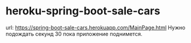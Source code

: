 # heroku-spring-boot-sale-cars

url: https://spring-boot-sale-cars.herokuapp.com/MainPage.html
Нужно подождать секунд 30 пока приложение поднимется.
